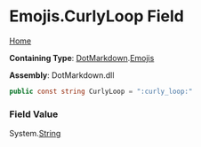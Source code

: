 # Emojis\.CurlyLoop Field

[Home](../../../README.md)

**Containing Type**: [DotMarkdown](../../README.md)\.[Emojis](../README.md)

**Assembly**: DotMarkdown\.dll

```csharp
public const string CurlyLoop = ":curly_loop:"
```

### Field Value

System\.[String](https://docs.microsoft.com/en-us/dotnet/api/system.string)